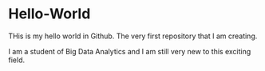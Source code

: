 # Hello-World
THis is my hello world in Github. The very first repository that I am creating.

I am a student of Big Data Analytics and I am still very new to this exciting field.
